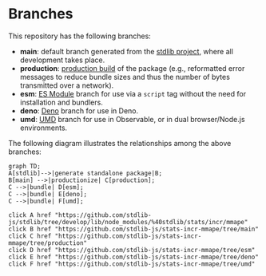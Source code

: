 <!--

@license Apache-2.0

Copyright (c) 2022 The Stdlib Authors.

Licensed under the Apache License, Version 2.0 (the "License");
you may not use this file except in compliance with the License.
You may obtain a copy of the License at

    http://www.apache.org/licenses/LICENSE-2.0

Unless required by applicable law or agreed to in writing, software
distributed under the License is distributed on an "AS IS" BASIS,
WITHOUT WARRANTIES OR CONDITIONS OF ANY KIND, either express or implied.
See the License for the specific language governing permissions and
limitations under the License.

-->

# Branches

This repository has the following branches:

-   **main**: default branch generated from the [stdlib project][stdlib-url], where all development takes place.
-   **production**: [production build][production-url] of the package (e.g., reformatted error messages to reduce bundle sizes and thus the number of bytes transmitted over a network).
-   **esm**: [ES Module][esm-url] branch for use via a `script` tag without the need for installation and bundlers.
-   **deno**: [Deno][deno-url] branch for use in Deno.
-   **umd**: [UMD][umd-url] branch for use in Observable, or in dual browser/Node.js environments.

The following diagram illustrates the relationships among the above branches:

```mermaid
graph TD;
A[stdlib]-->|generate standalone package|B;
B[main] -->|productionize| C[production];
C -->|bundle| D[esm];
C -->|bundle| E[deno];
C -->|bundle| F[umd];

click A href "https://github.com/stdlib-js/stdlib/tree/develop/lib/node_modules/%40stdlib/stats/incr/mmape"
click B href "https://github.com/stdlib-js/stats-incr-mmape/tree/main"
click C href "https://github.com/stdlib-js/stats-incr-mmape/tree/production"
click D href "https://github.com/stdlib-js/stats-incr-mmape/tree/esm"
click E href "https://github.com/stdlib-js/stats-incr-mmape/tree/deno"
click F href "https://github.com/stdlib-js/stats-incr-mmape/tree/umd"
```

[stdlib-url]: https://github.com/stdlib-js/stdlib/tree/develop/lib/node_modules/%40stdlib/stats/incr/mmape
[production-url]: https://github.com/stdlib-js/stats-incr-mmape/tree/production
[deno-url]: https://github.com/stdlib-js/stats-incr-mmape/tree/deno
[umd-url]: https://github.com/stdlib-js/stats-incr-mmape/tree/umd
[esm-url]: https://github.com/stdlib-js/stats-incr-mmape/tree/esm